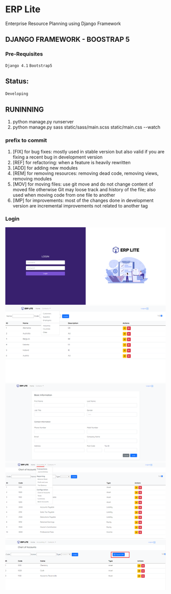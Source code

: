 # ERP Lite
Enterprise Resource Planning using Django Framework

## DJANGO FRAMEWORK - BOOSTRAP 5
### Pre-Requisites
`Django 4.1` `Bootstrap5` 

## Status:
`Developing`

## RUNINNING
<ol>
  <li>python manage.py runserver</li>
  <li>python manage.py sass static/sass/main.scss static/main.css --watch</li>
</ol>

### prefix to commit
<ol>
  <li>[FIX] for bug fixes: mostly used in stable version but also valid if you are fixing a recent bug in development version</li>
  <li>[REF] for refactoring: when a feature is heavily rewritten</li>
  <li>[ADD] for adding new modules</li>
  <li>[REM] for removing resources: removing dead code, removing views, removing modules</li>
  <li>[MOV] for moving files: use git move and do not change content of moved file otherwise Git may loose track and history of the file; also used when moving code from one file to another</li>
  <li>[IMP] for improvements: most of the changes done in development version are incremental improvements not related to another tag</li>
</ol>

### Login
![alt text](https://github.com/Nor-Mand/erp-lite/blob/main/images/login.png)
![alt text](https://github.com/Nor-Mand/erp-lite/blob/main/images/picture_2.png)
![alt text](https://github.com/Nor-Mand/erp-lite/blob/main/images/picture_3.png)
![alt text](https://github.com/Nor-Mand/erp-lite/blob/main/images/picture_4.png)
![alt text](https://github.com/Nor-Mand/erp-lite/blob/main/images/picture_5.png)

